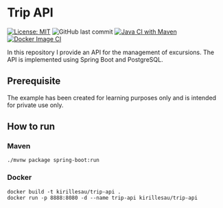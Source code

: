 # Trip API

[![License: MIT](https://img.shields.io/badge/License-MIT-yellow.svg)](https://opensource.org/licenses/MIT)
![GitHub last commit](https://img.shields.io/github/last-commit/kirillesau/trip-api)
[![Java CI with Maven](https://github.com/kirillesau/trip-api/actions/workflows/build-with-maven.yml/badge.svg?branch=master)](https://github.com/kirillesau/trip-api/actions/workflows/build-with-maven.yml)
[![Docker Image CI](https://github.com/kirillesau/trip-api/actions/workflows/build-docker-image.yml/badge.svg?branch=master)](https://github.com/kirillesau/trip-api/actions/workflows/build-docker-image.yml)

In this repository I provide an API for the management of excursions. The API is implemented using Spring Boot and
PostgreSQL.

## Prerequisite

The example has been created for learning purposes only and is intended for private use only.

## How to run

### Maven

```shell
./mvnw package spring-boot:run
```

### Docker

```shell
docker build -t kirillesau/trip-api .
docker run -p 8888:8080 -d --name trip-api kirillesau/trip-api
```

